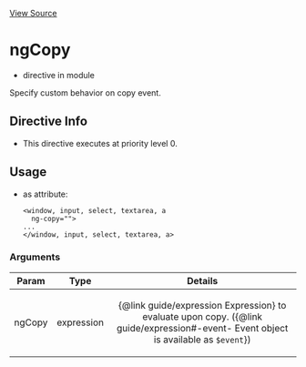 

[View Source](http://github.com///tree/master/#L19437)



# ngCopy



* directive in module []()






Specify custom behavior on copy event.








## Directive Info


* This directive executes at priority level 0.


## Usage



* as attribute:
    ```
    <window, input, select, textarea, a
      ng-copy="">
    ...
    </window, input, select, textarea, a>
    ```




### Arguments

| Param | Type | Details |
| :--: | :--: | :--: |
| ngCopy | expression | <p>{@link guide/expression Expression} to evaluate upon copy. ({@link guide/expression#-event- Event object is available as <code>$event</code>})</p>  |




